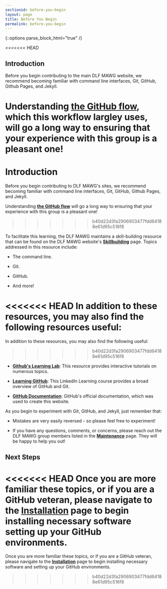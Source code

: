 ```yaml
---
sectionid: before-you-begin
layout: page
title: Before You Begin
permalink: before-you-begin
---
```


{::options parse_block_html="true" /}

<<<<<<< HEAD
<h2>Introduction</h2>

Before you begin contributing to the main DLF MAWG website, we recommend becoming familiar with command line interfaces, Git, GitHub, Github Pages, and Jekyll.

Understanding [**the GitHub flow**](https://guides.github.com/introduction/flow/), which this workflow largley uses, will go a long way to ensuring that your experience with this group is a pleasant one! 
=======
<h1>Introduction</h1>

Before you begin contributing to DLF MAWG's sites, we recommend becoming familiar with command line interfaces, Git, GitHub, Github Pages, and Jekyll.

Understanding [**the GitHub flow**](https://guides.github.com/introduction/flow/) will go a long way to ensuring that your experience with this group is a pleasant one! 
>>>>>>> b40d22d3fa2906903477fdd64188e61d95c516f8

To facilitate this learning, the DLF MAWG maintains a skill-building resource that can be found on the DLF MAWG website's [**Skillbuilding**](http://dlfmetadataassessment.github.io/Skillbuilding) page. Topics addressed in this resource include:

- The command line.

- Git.

- GitHub.

- And more!

<<<<<<< HEAD
In addition to these resources, you may also find the following resources useful:
=======
In addition to these resources, you may also find the following useful:
>>>>>>> b40d22d3fa2906903477fdd64188e61d95c516f8

- [**Github's Learning Lab**](https://lab.github.com/): This resource provides interactive tutorials on numerous topics.

- [**Learning GitHub**](https://www.linkedin.com/learning/learning-github): This LinkedIn Learning course provides a broad overview of GitHub and Git.

- [**GitHub Documentation**](https://docs.github.com/en): GitHub's official documentation, which was used to create this website.

As you begin to experiment with Git, GitHub, and Jekyll, just remember that:

- Mistakes are very easily reversed - so please feel free to experiment!

- If you have any questions, comments, or concerns, please reach out the DLF MAWG group members listed in the [**Maintenance**](maintenance) page. They will be happy to help you out!

<h2>Next Steps</h2>

<<<<<<< HEAD
Once you are more familiar these topics, or if you are a GitHub veteran, please navigate to the [**Installation**](installation) page to begin installing necessary software setting up your GitHub environments.  
=======
Once you are more familiar these topics, or if you are a GitHub veteran, please navigate to the [**Installation**](installation) page to begin installing necessary software and setting up your GitHub environments.  
>>>>>>> b40d22d3fa2906903477fdd64188e61d95c516f8

